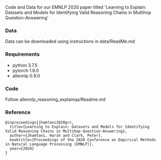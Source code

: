 Code and Data for our EMNLP 2020 paper titled 'Learning to Explain: Datasets and Models for Identifying Valid Reasoning Chains in Multihop Question-Answering'


### Data
Data can be downloaded using instructions in data/ReadMe.md


### Requirements
- python 3.7.5
- pytorch 1.6.0
- allennlp 0.9.0


### Code
Follow allennlp_reasoning_explainqa/Readme.md


### Reference

```
@inproceedings{jhamtani2020grc,
  title={Learning to Explain: Datasets and Models for Identifying Valid Reasoning Chains in Multihop Question-Answering},
  author={Jhamtani, Harsh and Clark, Peter},
  booktitle={Proceedings of the 2020 Conference on Empirical Methods in Natural Language Processing (EMNLP)},
  year={2020}
}
```
